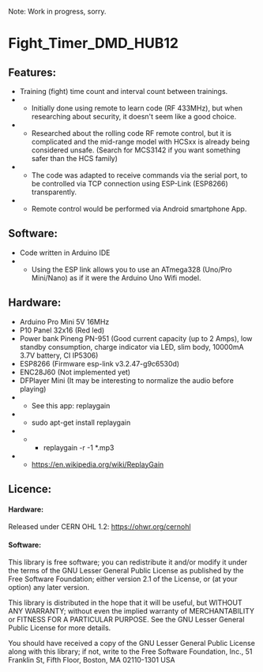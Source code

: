 Note: Work in progress, sorry.

# Fight_Timer_DMD_HUB12

## Features:
- Training (fight) time count and interval count between trainings.
- - Initially done using remote to learn code (RF 433MHz), but when researching about security, it doesn't seem like a good choice.
- - Researched about the rolling code RF remote control, but it is complicated and the mid-range model with HCSxx is already being considered unsafe.
    (Search for MCS3142 if you want something safer than the HCS family)
- - The code was adapted to receive commands via the serial port, to be controlled via TCP connection using ESP-Link (ESP8266) transparently.
- - Remote control would be performed via Android smartphone App.

## Software:
- Code written in Arduino IDE
- - Using the ESP link allows you to use an ATmega328 (Uno/Pro Mini/Nano) as if it were the Arduino Uno Wifi model.

## Hardware:
- Arduino Pro Mini 5V 16MHz
- P10 Panel 32x16 (Red led)
- Power bank Pineng PN-951 (Good current capacity (up to 2 Amps), low standby consumption, charge indicator via LED, slim body, 10000mA 3.7V battery, CI IP5306)
- ESP8266 (Firmware esp-link v3.2.47-g9c6530d)
- ENC28J60 (Not implemented yet)
- DFPlayer Mini (It may be interesting to normalize the audio before playing)
- - See this app: replaygain
- - sudo apt-get install replaygain
- - - replaygain -r -1 *.mp3
- - https://en.wikipedia.org/wiki/ReplayGain

## Licence:

#### Hardware:
Released under CERN OHL 1.2: https://ohwr.org/cernohl

#### Software:
This library is free software; you can redistribute it and/or modify it under the terms of the GNU Lesser General Public License as published by the Free Software Foundation; either version 2.1 of the License, or (at your option) any later version.

This library is distributed in the hope that it will be useful, but WITHOUT ANY WARRANTY; without even the implied warranty of MERCHANTABILITY or FITNESS FOR A PARTICULAR PURPOSE. See the GNU Lesser General Public License for more details.

You should have received a copy of the GNU Lesser General Public License along with this library; if not, write to the Free Software Foundation, Inc., 51 Franklin St, Fifth Floor, Boston, MA 02110-1301 USA
